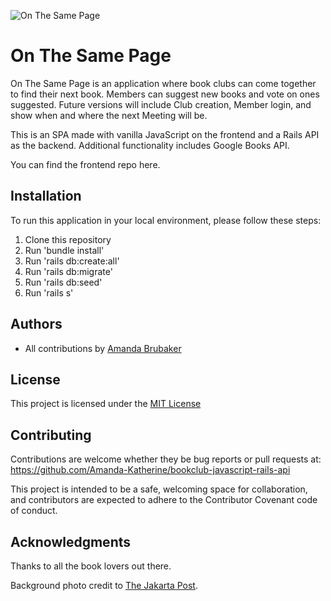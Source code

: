![On The Same Page](./public/Cover-photo.png)

# On The Same Page

On The Same Page is an application where book clubs can come together to find their next book. Members can suggest new books and vote on ones suggested. Future versions will include Club creation, Member login, and show when and where the next Meeting will be.

This is an SPA made with vanilla JavaScript on the frontend and a Rails API as the backend. Additional functionality includes Google Books API.

You can find the frontend repo here.

## Installation

To run this application in your local environment, please follow these steps:

1. Clone this repository
2. Run 'bundle install'
3. Run 'rails db:create:all'
4. Run 'rails db:migrate'
5. Run 'rails db:seed'
6. Run 'rails s'

## Authors

- All contributions by [Amanda Brubaker](https://github.com/Amanda-Katherine)

## License

This project is licensed under the [MIT License](https://opensource.org/licenses/MIT)

## Contributing

Contributions are welcome whether they be bug reports or pull requests at: https://github.com/Amanda-Katherine/bookclub-javascript-rails-api

This project is intended to be a safe, welcoming space for collaboration, and contributors are expected to adhere to the Contributor Covenant code of conduct.

## Acknowledgments

Thanks to all the book lovers out there.

Background photo credit to [The Jakarta Post](https://www.thejakartapost.com/life/2019/06/01/5-ways-to-read-free-books-online.html).
